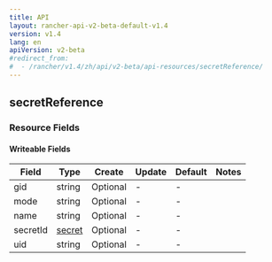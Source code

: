 ```yaml
---
title: API
layout: rancher-api-v2-beta-default-v1.4
version: v1.4
lang: en
apiVersion: v2-beta
#redirect_from:
#  - /rancher/v1.4/zh/api/v2-beta/api-resources/secretReference/
---
```


## secretReference



### Resource Fields

#### Writeable Fields

Field | Type | Create | Update | Default | Notes
---|---|---|---|---|---
gid | string | Optional | - | - | 
mode | string | Optional | - | - | 
name | string | Optional | - | - | 
secretId | [secret]({{site.baseurl}}/rancher/{{page.version}}/{{page.lang}}/api/{{page.apiVersion}}/api-resources/secret/) | Optional | - | - | 
uid | string | Optional | - | - | 



<br>
